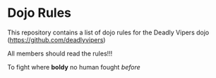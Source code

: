 Dojo Rules
==========

This repository contains a list of dojo rules for the Deadly Vipers dojo (https://github.com/deadlyvipers)

All members should read the rules!!!

To fight where **boldy** no human fought *before*

